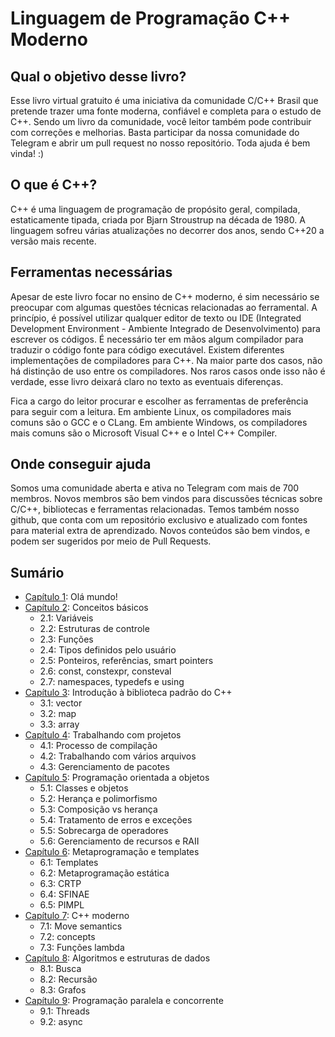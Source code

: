 # Linguagem de Programação C++ Moderno

## Qual o objetivo desse livro?

Esse livro virtual gratuito é uma iniciativa da comunidade C/C++ Brasil que pretende trazer uma fonte moderna, confiável e completa para o estudo de C++. Sendo um livro da comunidade, você leitor também pode contribuir com correções e melhorias. Basta participar da nossa comunidade do Telegram e abrir um pull request no nosso repositório. Toda ajuda é bem vinda! :)


## O que é C++?

C++ é uma linguagem de programação de propósito geral, compilada, estaticamente tipada, criada por Bjarn Stroustrup na década de 1980. A linguagem sofreu várias atualizações no decorrer dos anos, sendo C++20 a versão mais recente. 


## Ferramentas necessárias

Apesar de este livro focar no ensino de C++ moderno, é sim necessário se preocupar com algumas questões técnicas relacionadas ao ferramental. A princípio, é possível utilizar qualquer editor de texto ou IDE (Integrated Development Environment - Ambiente Integrado de Desenvolvimento) para escrever os códigos. É necessário ter em mãos algum compilador para traduzir o código fonte para código executável. Existem diferentes implementações de compiladores para C++. Na maior parte dos casos, não há distinção de uso entre os compiladores. Nos raros casos onde isso não é verdade, esse livro deixará claro no texto as eventuais diferenças.

Fica a cargo do leitor procurar e escolher as ferramentas de preferência para seguir com a leitura. Em ambiente Linux, os compiladores mais comuns são o GCC e o CLang. Em ambiente Windows, os compiladores mais comuns são o Microsoft Visual C++ e o Intel C++ Compiler.


## Onde conseguir ajuda

Somos uma comunidade aberta e ativa no Telegram com mais de 700 membros. Novos membros são bem vindos para discussões técnicas sobre C/C++, bibliotecas e ferramentas relacionadas. Temos também nosso github, que conta com um repositório exclusivo e atualizado com fontes para material extra de aprendizado. Novos conteúdos são bem vindos, e podem ser sugeridos por meio de Pull Requests.


## Sumário

- [Capítulo 1](./capitulo1.md): Olá mundo!
- [Capítulo 2](./capitulo2.md): Conceitos básicos
    - 2.1: Variáveis
    - 2.2: Estruturas de controle
    - 2.3: Funções
    - 2.4: Tipos definidos pelo usuário
    - 2.5: Ponteiros, referências, smart pointers
    - 2.6: const, constexpr, consteval
    - 2.7: namespaces, typedefs e using
- [Capítulo 3](./capitulo3.md): Introdução à biblioteca padrão do C++
    - 3.1: vector
    - 3.2: map
    - 3.3: array
- [Capítulo 4](./capitulo4.md): Trabalhando com projetos
    - 4.1: Processo de compilação
    - 4.2: Trabalhando com vários arquivos
    - 4.3: Gerenciamento de pacotes
- [Capítulo 5](./capitulo5.md): Programação orientada a objetos
    - 5.1: Classes e objetos
    - 5.2: Herança e polimorfismo
    - 5.3: Composição vs herança
    - 5.4: Tratamento de erros e exceções
    - 5.5: Sobrecarga de operadores
    - 5.6: Gerenciamento de recursos e RAII
- [Capítulo 6](./capitulo6.md): Metaprogramação e templates
    - 6.1: Templates
    - 6.2: Metaprogramação estática
    - 6.3: CRTP
    - 6.4: SFINAE
    - 6.5: PIMPL
- [Capítulo 7](./capitulo7.md): C++ moderno
    - 7.1: Move semantics
    - 7.2: concepts
    - 7.3: Funções lambda
- [Capítulo 8](./capitulo8.md): Algoritmos e estruturas de dados
    - 8.1: Busca
    - 8.2: Recursão
    - 8.3: Grafos
- [Capítulo 9](./capitulo9.md): Programação paralela e concorrente
    - 9.1: Threads
    - 9.2: async

